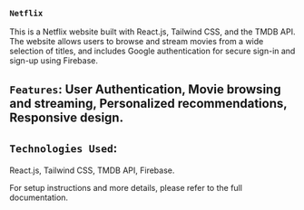 ### `Netflix`

This is a Netflix website built with React.js, Tailwind CSS, and the TMDB API. The website allows users to browse and stream movies from a wide selection of titles, and includes Google authentication for secure sign-in and sign-up using Firebase.

## `Features`: User Authentication, Movie browsing and streaming, Personalized recommendations, Responsive design.

## `Technologies Used`:
React.js, Tailwind CSS, TMDB API, Firebase.

For setup instructions and more details, please refer to the full documentation.

